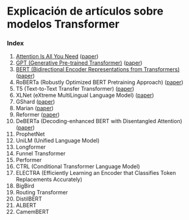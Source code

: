 # Explicación de artículos sobre modelos Transformer

### Index

1. [Attention Is All You Need](https://recmera.github.io/transformer-models-explained/transformer.html) ([paper](https://arxiv.org/abs/1706.03762))
2. [GPT (Generative Pre-trained Transformer)](https://recmera.github.io/transformer-models-explained/gtp.html) ([paper](https://s3-us-west-2.amazonaws.com/openai-assets/research-covers/language-unsupervised/language_understanding_paper.pdf))
3. [BERT (Bidirectional Encoder Representations from Transformers)](https://recmera.github.io/transformer-models-explained/bert.html) ([paper](https://arxiv.org/abs/1810.04805))
4. RoBERTa (Robustly Optimized BERT Pretraining Approach) ([paper](https://arxiv.org/abs/1907.11692))
5. T5 (Text-to-Text Transfer Transformer) ([paper](https://arxiv.org/abs/1910.10683))
6. XLNet (eXtreme MultiLingual Language Model) ([paper](https://arxiv.org/abs/1906.08237))
7. GShard ([paper](https://arxiv.org/abs/2006.16668))
8. Marian ([paper](https://arxiv.org/abs/1804.00344))
9. Reformer ([paper](https://arxiv.org/abs/2001.04451))
10. DeBERTa (Decoding-enhanced BERT with Disentangled Attention) ([paper](https://arxiv.org/abs/2006.03654))
11. ProphetNet
12. UniLM (Unified Language Model)
13. Longformer
14. Funnel Transformer
15. Performer
16. CTRL (Conditional Transformer Language Model)
17. ELECTRA (Efficiently Learning an Encoder that Classifies Token Replacements Accurately)
18. BigBird
19. Routing Transformer
20. DistilBERT
21. ALBERT
22. CamemBERT
